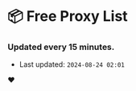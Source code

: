 # :package: Free Proxy List
### Updated every 15 minutes.

- Last updated: `2024-08-24 02:01`

:heart:
